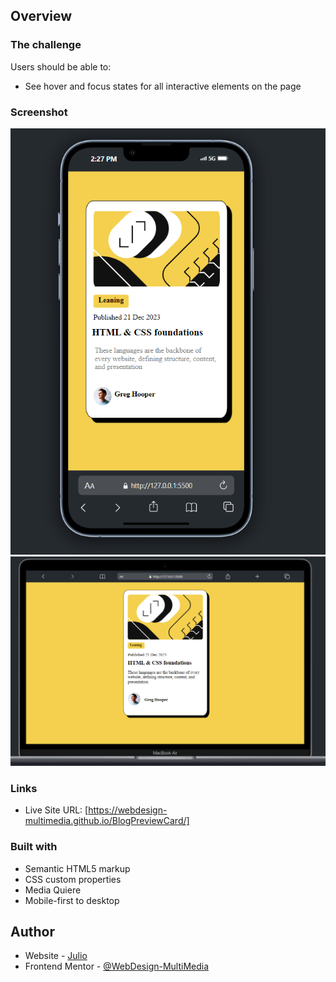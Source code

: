 ## Overview

### The challenge

Users should be able to:

- See hover and focus states for all interactive elements on the page

### Screenshot
![Mobile Version](image.png)
![Desktop Version](image-1.png)


### Links
- Live Site URL: [https://webdesign-multimedia.github.io/BlogPreviewCard/]


### Built with

- Semantic HTML5 markup
- CSS custom properties
- Media Quiere
- Mobile-first to desktop

## Author

- Website - [Julio](https://webdesign-multimedia.github.io/BlogPreviewCard/)
- Frontend Mentor - [@WebDesign-MultiMedia](https://www.frontendmentor.io/profile/WebDesign-MultiMedia)

